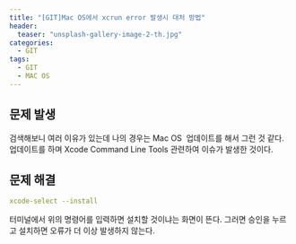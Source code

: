 ```yaml
---
title: "[GIT]Mac OS에서 xcrun error 발생시 대처 방법"
header:
  teaser: "unsplash-gallery-image-2-th.jpg"
categories:
  - GIT
tags:
  - GIT
  - MAC OS
---
```


## 문제 발생
검색해보니 여러 이유가 있는데 나의 경우는 Mac OS  업데이트를 해서 그런 것 같다.
업데이트를 하며 Xcode Command Line Tools 관련하여 이슈가 발생한 것이다.


## 문제 해결

```yaml
xcode-select --install
```


터미널에서 위의 명령어를 입력하면 설치할 것이냐는 화면이 뜬다.
그러면 승인을 누르고 설치하면 오류가 더 이상 발생하지 않는다. 